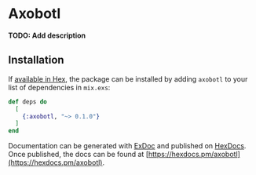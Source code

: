 # Axobotl

**TODO: Add description**

## Installation

If [available in Hex](https://hex.pm/docs/publish), the package can be installed
by adding `axobotl` to your list of dependencies in `mix.exs`:

```elixir
def deps do
  [
    {:axobotl, "~> 0.1.0"}
  ]
end
```

Documentation can be generated with [ExDoc](https://github.com/elixir-lang/ex_doc)
and published on [HexDocs](https://hexdocs.pm). Once published, the docs can
be found at [https://hexdocs.pm/axobotl](https://hexdocs.pm/axobotl).

